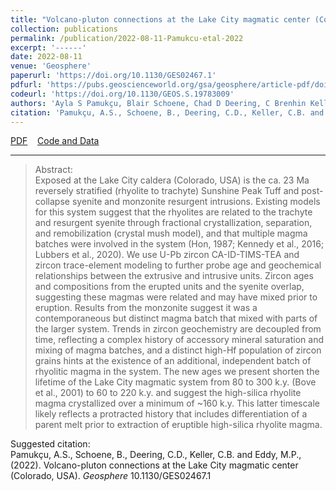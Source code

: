 ```yaml
---
title: "Volcano-pluton connections at the Lake City magmatic center (Colorado, USA)"
collection: publications
permalink: /publication/2022-08-11-Pamukcu-etal-2022
excerpt: '------'
date: 2022-08-11
venue: 'Geosphere'
paperurl: 'https://doi.org/10.1130/GES02467.1'
pdfurl: 'https://pubs.geoscienceworld.org/gsa/geosphere/article-pdf/doi/10.1130/GES02467.1/5672857/ges02467.pdf'
codeurl: 'https://doi.org/10.1130/GEOS.S.19783009'
authors: 'Ayla S Pamukçu, Blair Schoene, Chad D Deering, C Brenhin Keller, and Michael P Eddy'
citation: 'Pamukçu, A.S., Schoene, B., Deering, C.D., Keller, C.B. and Eddy, M.P., (2022). Volcano-pluton connections at the Lake City magmatic center (Colorado, USA). <i>Geosphere</i>  10.1130/GES02467.1'
---
```

<a href='https://pubs.geoscienceworld.org/gsa/geosphere/article-pdf/doi/10.1130/GES02467.1/5672857/ges02467.pdf'>PDF</a>&nbsp;&nbsp;&nbsp;&nbsp;<a href='https://doi.org/10.1130/GEOS.S.19783009'>Code and Data</a>&nbsp;&nbsp;&nbsp;&nbsp;

------

>Abstract: <br/>Exposed at the Lake City caldera (Colorado, USA) is the ca. 23 Ma reversely stratified (rhyolite to trachyte) Sunshine Peak Tuff and post-collapse syenite and monzonite resurgent intrusions. Existing models for this system suggest that the rhyolites are related to the trachyte and resurgent syenite through fractional crystallization, separation, and remobilization (crystal mush model), and that multiple magma batches were involved in the system (Hon, 1987; Kennedy et al., 2016; Lubbers et al., 2020). We use U-Pb zircon CA-ID-TIMS-TEA and zircon trace-element modeling to further probe age and geochemical relationships between the extrusive and intrusive units. Zircon ages and compositions from the erupted units and the syenite overlap, suggesting these magmas were related and may have mixed prior to eruption. Results from the monzonite suggest it was a contemporaneous but distinct magma batch that mixed with parts of the larger system. Trends in zircon geochemistry are decoupled from time, reflecting a complex history of accessory mineral saturation and mixing of magma batches, and a distinct high-Hf population of zircon grains hints at the existence of an additional, independent batch of rhyolitic magma in the system. The new ages we present shorten the lifetime of the Lake City magmatic system from 80 to 300 k.y. (Bove et al., 2001) to 60 to 220 k.y. and suggest the high-silica rhyolite magma crystallized over a minimum of ~160 k.y. This latter timescale likely reflects a protracted history that includes differentiation of a parent melt prior to extraction of eruptible high-silica rhyolite magma.

Suggested citation: <br/>Pamukçu, A.S., Schoene, B., Deering, C.D., Keller, C.B. and Eddy, M.P., (2022). Volcano-pluton connections at the Lake City magmatic center (Colorado, USA). <i>Geosphere</i>  10.1130/GES02467.1